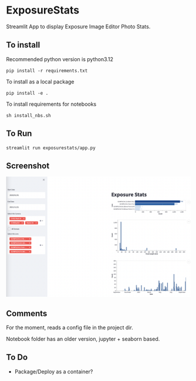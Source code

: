 # ExposureStats

Streamlit App to display Exposure Image Editor Photo Stats.

## To install

Recommended python version is python3.12

    pip install -r requirements.txt


To install as a local package

    pip install -e .

To install requirements for notebooks

    sh install_nbs.sh

## To Run

    streamlit run exposurestats/app.py

## Screenshot

![plot](./data/screenshot.png)

## Comments

For the moment, reads a config file in the project dir.

Notebook folder has an older version, jupyter + seaborn based. 


## To Do

- Package/Deploy as a container?

